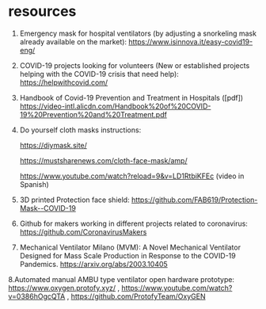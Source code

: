 # resources

1. Emergency mask for hospital ventilators (by adjusting a snorkeling mask already available on the market):
https://www.isinnova.it/easy-covid19-eng/

2. COVID-19 projects looking for volunteers (New or established projects helping with the COVID-19 crisis that need help):
https://helpwithcovid.com/

3. Handbook of Covid-19 Prevention and Treatment in Hospitals ([pdf])
https://video-intl.alicdn.com/Handbook%20of%20COVID-19%20Prevention%20and%20Treatment.pdf

4. Do yourself cloth masks instructions:

    https://diymask.site/

    https://mustsharenews.com/cloth-face-mask/amp/

    https://www.youtube.com/watch?reload=9&v=LD1RtbiKFEc (video in Spanish)

5. 3D printed Protection face shield: 
https://github.com/FAB619/Protection-Mask--COVID-19

6. Github for makers working in different projects related to coronavirus:
https://github.com/CoronavirusMakers

7. Mechanical Ventilator Milano (MVM): A Novel Mechanical Ventilator Designed for Mass Scale Production in Response to the COVID-19 Pandemics. 
https://arxiv.org/abs/2003.10405

8.Automated manual AMBU type ventilator open hardware prototype: 
   https://www.oxygen.protofy.xyz/ , https://www.youtube.com/watch?v=0386hOgcQTA , https://github.com/ProtofyTeam/OxyGEN

